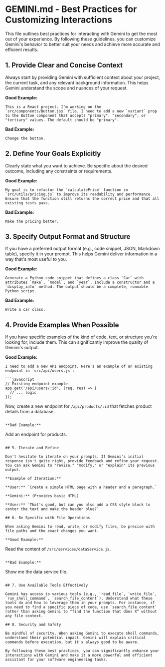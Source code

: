 # GEMINI.md - Best Practices for Customizing Interactions

This file outlines best practices for interacting with Gemini to get the most out of your experience. By following these guidelines, you can customize Gemini's behavior to better suit your needs and achieve more accurate and efficient results.

## 1. Provide Clear and Concise Context

Always start by providing Gemini with sufficient context about your project, the current task, and any relevant background information. This helps Gemini understand the scope and nuances of your request.

**Good Example:**
```
This is a React project. I'm working on the `src/components/Button.jsx` file. I need to add a new `variant` prop to the Button component that accepts "primary", "secondary", or "tertiary" values. The default should be "primary".
```

**Bad Example:**
```
Change the button.
```

## 2. Define Your Goals Explicitly

Clearly state what you want to achieve. Be specific about the desired outcome, including any constraints or requirements.

**Good Example:**
```
My goal is to refactor the `calculatePrice` function in `src/utils/pricing.js` to improve its readability and performance. Ensure that the function still returns the correct price and that all existing tests pass.
```

**Bad Example:**
```
Make the pricing better.
```

## 3. Specify Output Format and Structure

If you have a preferred output format (e.g., code snippet, JSON, Markdown table), specify it in your prompt. This helps Gemini deliver information in a way that's most useful to you.

**Good Example:**
```
Generate a Python code snippet that defines a class `Car` with attributes `make`, `model`, and `year`. Include a constructor and a `display_info` method. The output should be a complete, runnable Python script.
```

**Bad Example:**
```
Write a car class.
```

## 4. Provide Examples When Possible

If you have specific examples of the kind of code, text, or structure you're looking for, include them. This can significantly improve the quality of Gemini's output.

**Good Example:**
```
I need to add a new API endpoint. Here's an example of an existing endpoint in `src/api/users.js`:

```javascript
// Existing endpoint example
app.get('/api/users/:id', (req, res) => {
  // ... logic
});
```

Now, create a new endpoint for `/api/products/:id` that fetches product details from a database.
```

**Bad Example:**
```
Add an endpoint for products.
```

## 5. Iterate and Refine

Don't hesitate to iterate on your prompts. If Gemini's initial response isn't quite right, provide feedback and refine your request. You can ask Gemini to "revise," "modify," or "explain" its previous output.

**Example of Iteration:**

**User:** `Create a simple HTML page with a header and a paragraph.`

**Gemini:** (Provides basic HTML)

**User:** `That's good, but can you also add a CSS style block to center the text and make the header blue?`

## 6. Be Specific with File Operations

When asking Gemini to read, write, or modify files, be precise with file paths and the exact changes you want.

**Good Example:**
```
Read the content of `/src/services/dataService.js`.
```

**Bad Example:**
```
Show me the data service file.
```

## 7. Use Available Tools Effectively

Gemini has access to various tools (e.g., `read_file`, `write_file`, `run_shell_command`, `search_file_content`). Understand what these tools do and how to leverage them in your prompts. For instance, if you need to find a specific piece of code, use `search_file_content` rather than asking Gemini to "find the function that does X" without any file context.

## 8. Security and Safety

Be mindful of security. When asking Gemini to execute shell commands, understand their potential impact. Gemini will explain critical commands before execution, but it's always good to be aware.

By following these best practices, you can significantly enhance your interactions with Gemini and make it a more powerful and efficient assistant for your software engineering tasks.